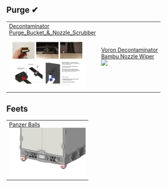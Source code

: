 ## Purge ✔

<table>
<tr>
<td><a href="https://github.com/VoronDesign/VoronUsers/tree/master/orphaned_mods/printer_mods/edwardyeeks/Decontaminator_Purge_Bucket_%26_Nozzle_Scrubber">Decontaminator </br>Purge_Bucket_&_Nozzle_Scrubber</br>
  <img src="https://github.com/VoronDesign/VoronUsers/raw/master/orphaned_mods/printer_mods/edwardyeeks/Decontaminator_Purge_Bucket_%26_Nozzle_Scrubber/Images/Installation_Guide_rev4.png" style="width:200px;"/></a></br></td>
<td><a href="https://www.printables.com/fr/model/627261-voron-decontaminator-using-bambu-nozzle-wiper/files">Voron Decontaminator </br>Bambu Nozzle Wiper</br>
  <img src="https://media.printables.com/media/prints/627261/images/4972020_31157d58-8ca1-48b4-ba8b-f722221fb07a_0496df54-3ea3-40ad-b194-34fd95d64842/thumbs/inside/1280x960/jpg/voron-decontaminator-bambu-wiper1.webp" style="width:200px;"/></a></br></td>

</tr>
</table> 

## Feets

<table>
<tr>
<td><a href="https://github.com/VoronDesign/VoronUsers/tree/main/printer_mods/Slidr/PanzerBalls2.4">Panzer Balls </br>
  <img src="https://github.com/VoronDesign/VoronUsers/blob/main/printer_mods/Slidr/PanzerBalls2.4/01-Normal/Panzerballs.png?raw=true" style="width:200px;"/></a></br></td>


</tr>
</table> 
